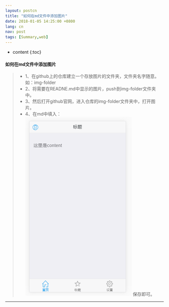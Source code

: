 ```yaml
---
layout: postcn
title: "如何在md文件中添加图片"
date: 2018-01-05 14:25:00 +0800
lang: cn
nav: post
tags: [Summary,web]
---
```


* content
{:toc}

#### 如何在md文件中添加图片
>- 1、在github上的仓库建立一个存放图片的文件夹，文件夹名字随意。如：img-folder
>- 2、将需要在READNE.md中显示的图片，push到img-folder文件夹中。
>- 3、然后打开github官网，进入仓库的img-folder文件夹中，打开图片。
>- 4、在md中填入：
![Image text](https://raw.githubusercontent.com/hongmaju/light7Local/master/img/productShow/20170518152848.png)
保存即可。
---